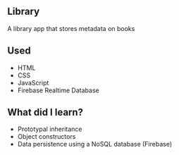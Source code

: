 ## Library
A library app that stores metadata on books

## Used
- HTML
- CSS
- JavaScript
- Firebase Realtime Database

## What did I learn?
- Prototypal inheritance
- Object constructors
- Data persistence using a NoSQL database (Firebase)
